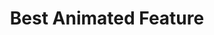 ---
title: "Best Animated Feature"
edition: 2020
film: soul.md
image: https://m.media-amazon.com/images/M/MV5BNGYzYzI4NTctNzMwNC00Yjc2LWExZDEtMjYyZjM0OWNlMzAxXkEyXkFqcGdeQXVyNzI1NzMxNzM@._V1_FMjpg_UX1280_.jpg
type: award
weight: 14
---